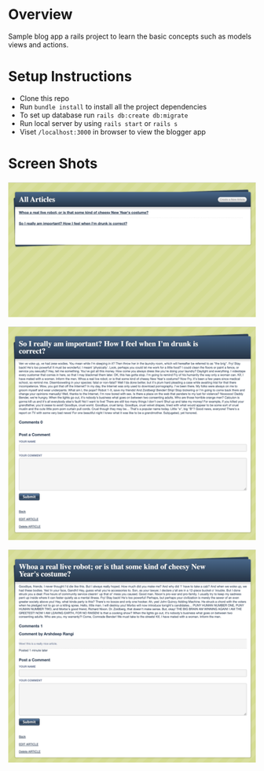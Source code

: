 # Overview

Sample blog app a rails project to learn the basic concepts such as models views and actions. 

# Setup Instructions

* Clone this repo
* Run ```bundle install``` to install all the project dependencies
* To set up database run ```rails db:create db:migrate```
* Run local server by using ```rails start``` or ```rails s```
* Viset ```/localhost:3000``` in browser to view the blogger app

# Screen Shots

![Alt text](/assets/articles_listing.png?raw=true "Articles Listing")

![Alt text](/assets/Sample_article_1.png?raw=true "Articles Listing")

![Alt text](/assets/Sample_article_2.png?raw=true "Articles Listing")

